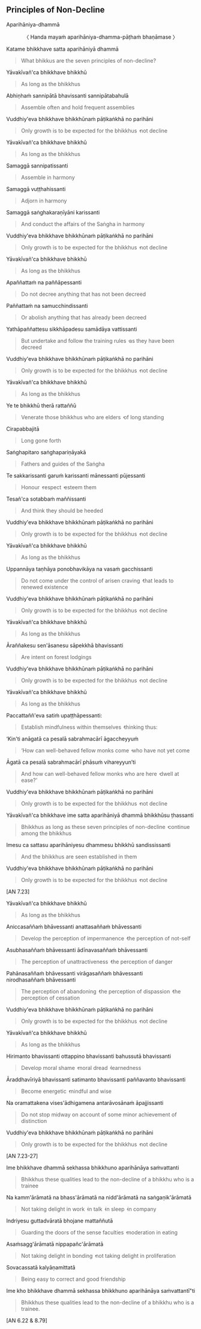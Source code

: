 ## Principles of Non-Decline<a id="principles-of-non-decline"></a>
Aparihāniya-dhammā

<center>
〈 Handa mayaṁ aparihāniya-dhamma-pāṭhaṁ bhaṇāmase 〉
</center>

Katame bhikkhave satta aparihāniyā dhammā

<div class="english">

> What bhikkus are the seven principles of non-decline?

</div>

Yāvakīvañ'ca bhikkhave bhikkhū

<div class="english">

> As long as the bhikkhus

</div>

Abhiṇhaṁ sannipātā bhavissanti sannipātabahulā

<div class="english">

> Assemble often and hold frequent assemblies

</div>

Vuddhiy'eva bhikkhave bhikkhūnaṁ pāṭikaṅkhā no parihāni

<div class="english">

> Only growth is to be expected for the bhikkhus  ̓  not decline

</div>

Yāvakīvañ'ca bhikkhave bhikkhū

<div class="english">

> As long as the bhikkhus

</div>

Samaggā sannipatissanti

<div class="english">

> Assemble in harmony

</div>

Samaggā vuṭṭhahissanti

<div class="english">

> Adjorn in harmony

</div>

Samaggā saṅghakaraṇīyāni karissanti

<div class="english">

> And conduct the affairs of the Saṅgha in harmony

</div>

Vuddhiy'eva bhikkhave bhikkhūnaṁ pāṭikaṅkhā no parihāni

<div class="english">

> Only growth is to be expected for the bhikkhus  ̓  not decline

</div>

Yāvakīvañ'ca bhikkhave bhikkhū

<div class="english">

> As long as the bhikkhus

</div>

Apaññattaṁ na paññāpessanti

<div class="english">

> Do not decree anything that has not been decreed

</div>

Paññattaṁ na samucchindissanti

<div class="english">

> Or abolish anything that has already been decreed

</div>

Yathāpaññattesu sikkhāpadesu samādāya vattissanti

<div class="english">

> But undertake and follow the training rules  ̓  as they have been decreed

</div>

Vuddhiy'eva bhikkhave bhikkhūnaṁ pāṭikaṅkhā no parihāni

<div class="english">

> Only growth is to be expected for the bhikkhus  ̓  not decline

</div>

Yāvakīvañ'ca bhikkhave bhikkhū

<div class="english">

> As long as the bhikkhus

</div>

Ye te bhikkhū therā rattaññū

<div class="english">

> Venerate those bhikkhus who are elders  ̓  of long standing

</div>

Cirapabbajitā

<div class="english">

> Long gone forth

</div>

Saṅghapitaro saṅghapariṇāyakā

<div class="english">

> Fathers and guides of the Saṅgha

</div>

Te sakkarissanti garuṁ karissanti mānessanti pūjessanti

<div class="english">

> Honour  ̓  respect  ̓  esteem them

</div>

Tesañ'ca sotabbaṁ maññissanti

<div class="english">

> And think they should be heeded

</div>

Vuddhiy'eva bhikkhave bhikkhūnaṁ pāṭikaṅkhā no parihāni

<div class="english">

> Only growth is to be expected for the bhikkhus  ̓  not decline

</div>

Yāvakīvañ'ca bhikkhave bhikkhū

<div class="english">

> As long as the bhikkhus

</div>

Uppannāya taṇhāya ponobhavikāya na vasaṁ gacchissanti

<div class="english">

> Do not come under the control of arisen craving  ̓  that leads to renewed existence

</div>

Vuddhiy'eva bhikkhave bhikkhūnaṁ pāṭikaṅkhā no parihāni

<div class="english">

> Only growth is to be expected for the bhikkhus  ̓  not decline

</div>

Yāvakīvañ'ca bhikkhave bhikkhū

<div class="english">

> As long as the bhikkhus

</div>

Āraññakesu sen'āsanesu sāpekkhā bhavissanti

<div class="english">

> Are intent on forest lodgings

</div>

Vuddhiy'eva bhikkhave bhikkhūnaṁ pāṭikaṅkhā no parihāni

<div class="english">

> Only growth is to be expected for the bhikkhus  ̓  not decline

</div>

Yāvakīvañ'ca bhikkhave bhikkhū

<div class="english">

> As long as the bhikkhus

</div>

Paccattaññ'eva satiṁ upaṭṭhāpessanti:

<div class="english">

> Establish mindfulness within themselves  ̓  thinking thus:

</div>

‘Kin'ti anāgatā ca pesalā sabrahmacārī āgaccheyyuṁ

<div class="english">

> ‘How can well-behaved fellow monks come  ̓  who have not yet come

</div>

Āgatā ca pesalā sabrahmacārī phāsuṁ vihareyyun’ti

<div class="english">

> And how can well-behaved fellow monks who are here  ̓  dwell at ease?’

</div>

Vuddhiy'eva bhikkhave bhikkhūnaṁ pāṭikaṅkhā no parihāni

<div class="english">

> Only growth is to be expected for the bhikkhus  ̓  not decline

</div>

Yāvakīvañ'ca bhikkhave ime satta aparihāniyā dhammā bhikkhūsu ṭhassanti

<div class="english">

> Bhikkhus as long as these seven principles of non-decline  ̓  continue among the bhikkhus

</div>

Imesu ca sattasu aparihāniyesu dhammesu bhikkhū sandississanti

<div class="english">

> And the bhikkhus are seen established in them

</div>

Vuddhiy'eva bhikkhave bhikkhūnaṁ pāṭikaṅkhā no parihāni

<div class="english">

> Only growth is to be expected for the bhikkhus  ̓  not decline

</div>

[AN 7.23]

Yāvakīvañ'ca bhikkhave bhikkhū

<div class="english">

> As long as the bhikkhus

</div>

Aniccasaññaṁ bhāvessanti anattasaññaṁ bhāvessanti

<div class="english">

> Develop the perception of impermanence  ̓  the perception of not-self

</div>

Asubhasaññaṁ bhāvessanti ādīnavasaññaṁ bhāvessanti

<div class="english">

> The perception of unattractiveness  ̓  the perception of danger

</div>

Pahānasaññaṁ bhāvessanti virāgasaññaṁ bhāvessanti nirodhasaññaṁ bhāvessanti

<div class="english">

> The perception of abandoning  ̓  the perception of dispassion  ̓
> the perception of cessation

</div>

Vuddhiy'eva bhikkhave bhikkhūnaṁ pāṭikaṅkhā no parihāni

<div class="english">

> Only growth is to be expected for the bhikkhus  ̓  not decline

</div>

Yāvakīvañ'ca bhikkhave bhikkhū

<div class="english">

> As long as the bhikkhus

</div>

Hirimanto bhavissanti ottappino bhavissanti bahussutā bhavissanti

<div class="english">

> Develop moral shame  ̓  moral dread  ̓  learnedness

</div>

Āraddhavīriyā bhavissanti satimanto bhavissanti paññavanto bhavissanti

<div class="english">

> Become energetic  ̓  mindful and wise

</div>

Na oramattakena vises'ādhigamena antarāvosānaṁ āpajjissanti

<div class="english">

> Do not stop midway on account of some minor achievement of distinction

</div>

Vuddhiy'eva bhikkhave bhikkhūnaṁ pāṭikaṅkhā no parihāni

<div class="english">

> Only growth is to be expected for the bhikkhus  ̓  not decline

</div>

[AN 7.23-27]

Ime bhikkhave dhammā sekhassa bhikkhuno aparihānāya saṁvattanti

<div class="english">

> Bhikkhus these qualities lead to the non-decline of a bhikkhu who is a trainee

</div>

Na kamm'ārāmatā na bhass'ārāmatā na nidd'ārāmatā na saṅgaṇik'ārāmatā

<div class="english">

> Not taking delight in work  ̓  in talk  ̓  in sleep  ̓  in company

</div>

Indriyesu guttadvāratā bhojane mattaññutā

<div class="english">

> Guarding the doors of the sense faculties  ̓  moderation in eating

</div>

Asaṁsagg'ārāmatā nippapañc'ārāmatā

<div class="english">

> Not taking delight in bonding  ̓  not taking delight in proliferation

</div>

Sovacassatā kalyāṇamittatā

<div class="english">

> Being easy to correct and good friendship

</div>

Ime kho bhikkhave dhammā sekhassa bhikkhuno aparihānāya saṁvattantī"ti

<div class="english">

> Bhikkhus these qualities lead to the non-decline of a bhikkhu who is a trainee.

</div>

[AN 6.22 & 8.79]
